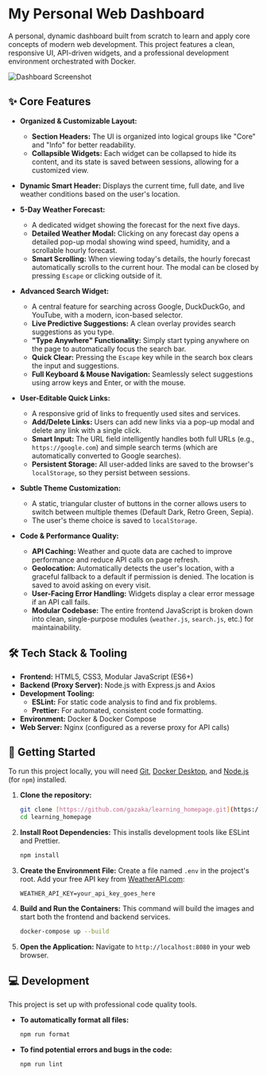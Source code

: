 # My Personal Web Dashboard

A personal, dynamic dashboard built from scratch to learn and apply core concepts of modern web development. This project features a clean, responsive UI, API-driven widgets, and a professional development environment orchestrated with Docker.

![Dashboard Screenshot](https://github.com/gazaka/learning_homepage/blob/main/src/assets/images/dashboard-screeenshot.png) <!-- You can replace this with a real screenshot of your dashboard later! -->

## ✨ Core Features

* **Organized & Customizable Layout:**
    * **Section Headers:** The UI is organized into logical groups like "Core" and "Info" for better readability.
    * **Collapsible Widgets:** Each widget can be collapsed to hide its content, and its state is saved between sessions, allowing for a customized view.

* **Dynamic Smart Header:** Displays the current time, full date, and live weather conditions based on the user's location.

* **5-Day Weather Forecast:**
    * A dedicated widget showing the forecast for the next five days.
    * **Detailed Weather Modal:** Clicking on any forecast day opens a detailed pop-up modal showing wind speed, humidity, and a scrollable hourly forecast.
    * **Smart Scrolling:** When viewing today's details, the hourly forecast automatically scrolls to the current hour. The modal can be closed by pressing `Escape` or clicking outside of it.

* **Advanced Search Widget:**
    * A central feature for searching across Google, DuckDuckGo, and YouTube, with a modern, icon-based selector.
    * **Live Predictive Suggestions:** A clean overlay provides search suggestions as you type.
    * **"Type Anywhere" Functionality:** Simply start typing anywhere on the page to automatically focus the search bar.
    * **Quick Clear:** Pressing the `Escape` key while in the search box clears the input and suggestions.
    * **Full Keyboard & Mouse Navigation:** Seamlessly select suggestions using arrow keys and Enter, or with the mouse.

* **User-Editable Quick Links:**
    * A responsive grid of links to frequently used sites and services.
    * **Add/Delete Links:** Users can add new links via a pop-up modal and delete any link with a single click.
    * **Smart Input:** The URL field intelligently handles both full URLs (e.g., `https://google.com`) and simple search terms (which are automatically converted to Google searches).
    * **Persistent Storage:** All user-added links are saved to the browser's `localStorage`, so they persist between sessions.

* **Subtle Theme Customization:**
    * A static, triangular cluster of buttons in the corner allows users to switch between multiple themes (Default Dark, Retro Green, Sepia).
    * The user's theme choice is saved to `localStorage`.

* **Code & Performance Quality:**
    * **API Caching:** Weather and quote data are cached to improve performance and reduce API calls on page refresh.
    * **Geolocation:** Automatically detects the user's location, with a graceful fallback to a default if permission is denied. The location is saved to avoid asking on every visit.
    * **User-Facing Error Handling:** Widgets display a clear error message if an API call fails.
    * **Modular Codebase:** The entire frontend JavaScript is broken down into clean, single-purpose modules (`weather.js`, `search.js`, etc.) for maintainability.

## 🛠️ Tech Stack & Tooling

* **Frontend:** HTML5, CSS3, Modular JavaScript (ES6+)
* **Backend (Proxy Server):** Node.js with Express.js and Axios
* **Development Tooling:**
    * **ESLint:** For static code analysis to find and fix problems.
    * **Prettier:** For automated, consistent code formatting.
* **Environment:** Docker & Docker Compose
* **Web Server:** Nginx (configured as a reverse proxy for API calls)

## 🚀 Getting Started

To run this project locally, you will need [Git](https://git-scm.com/), [Docker Desktop](https://www.docker.com/products/docker-desktop/), and [Node.js](https://nodejs.org/) (for `npm`) installed.

1.  **Clone the repository:**
    ```bash
    git clone [https://github.com/gazaka/learning_homepage.git](https://github.com/gazaka/learning_homepage.git)
    cd learning_homepage
    ```

2.  **Install Root Dependencies:**
    This installs development tools like ESLint and Prettier.
    ```bash
    npm install
    ```

3.  **Create the Environment File:**
    Create a file named `.env` in the project's root. Add your free API key from [WeatherAPI.com](https://www.weatherapi.com/):
    ```env
    WEATHER_API_KEY=your_api_key_goes_here
    ```

4.  **Build and Run the Containers:**
    This command will build the images and start both the frontend and backend services.
    ```bash
    docker-compose up --build
    ```

5.  **Open the Application:**
    Navigate to `http://localhost:8080` in your web browser.

## 💻 Development

This project is set up with professional code quality tools.

* **To automatically format all files:**
    ```bash
    npm run format
    ```
* **To find potential errors and bugs in the code:**
    ```bash
    npm run lint
    ```
